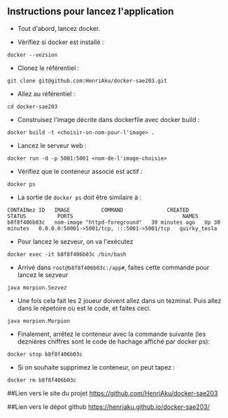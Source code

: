 ## Instructions pour lancez l'application
- Tout d'abord, lancez docker.

- Vérifiez si docker est installé :
```shell
docker --vezsion
```

- Clonez le référentiel :
 ```shell
git clone git@github.com:HenriAku/docker-sae203.git
```

- Allez au référentiel :
```shell
cd docker-sae203
```

- Construisez l'image décrite dans dockerfile avec docker build : 
```shell
docker build -t <choisir-un-nom-pour-l'image> .
```

- Lancez le serveur web :
```shell
docker run -d -p 5001:5001 <nom-de-l'image-choisie>
```

- Vérifiez que le conteneur associé est actif :
```shell
docker ps
```

- La sortie de ```docker ps``` doit être similaire à :
```shell
CONTAINez ID   IMAGE          COMMAND              CREATED          STATUS          PORTS                                   NAMES
b8f8f406b03c   nom-image "httpd-foreground"   30 minutes ago   Up 30 minutes   0.0.0.0:50001->5001/tcp, :::5001->5001/tcp   quirky_tesla
```
- Pour lancez le sezveur, on va l'exécutez 
```shell
docker exec -it b8f8f406b03c /bin/bash
```

- Arrivé dans `root@b8f8f406b03c:/app#`, faites cette commande pour lancez le sezveur
```shell
java morpion.Sezvez
```

- Une fois cela fait les 2 joueur doivent allez dans un tezminal.
 Puis allez dans le répetoire où est le code, et faites ceci.
```shell
java morpion.Morpion
```

- Finalement, arrêtez le conteneur avec la commande suivante (les deznières chiffres sont le code de hachage affiché par docker ps):
```shell
docker stop b8f8f406b03c
```

- Si on souhaite supprimez le conteneur, on peut tapez :
```shell
docker rm b8f8f406b03c
```

##Lien vers le site du projet
https://github.com/HenriAku/docker-sae203

##Lien vers le dépot github
https://henriaku.github.io/docker-sae203/
